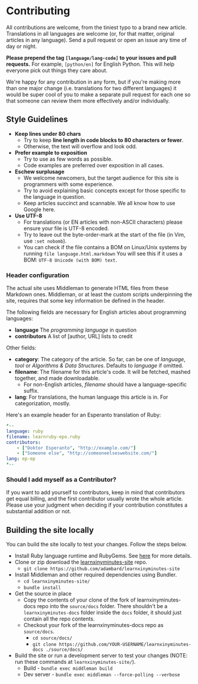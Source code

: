 # Contributing

All contributions are welcome, from the tiniest typo to a brand new article.
Translations in all languages are welcome (or, for that matter, original
articles in any language). Send a pull request or open an issue any time of day
or night.

**Please prepend the tag `[language/lang-code]` to your issues and pull
requests.** For example, `[python/en]` for English Python. This will help
everyone pick out things they care about.

We're happy for any contribution in any form, but if you're making more than one
major change (i.e. translations for two different languages) it would be super
cool of you to make a separate pull request for each one so that someone can
review them more effectively and/or individually.

## Style Guidelines

* **Keep lines under 80 chars**
   * Try to keep **line length in code blocks to 80 characters or fewer**.
   * Otherwise, the text will overflow and look odd.
* **Prefer example to exposition**
   * Try to use as few words as possible.
   * Code examples are preferred over exposition in all cases.
* **Eschew surplusage**
   * We welcome newcomers, but the target audience for this site is programmers
     with some experience.
   * Try to avoid explaining basic concepts except for those specific to the
     language in question.
   * Keep articles succinct and scannable. We all know how to use Google here.
* **Use UTF-8**
   * For translations (or EN articles with non-ASCII characters) please ensure
     your file is UTF-8 encoded.
   * Try to leave out the byte-order-mark at the start of the file (in Vim, use
     `:set nobomb`).
   * You can check if the file contains a BOM on Linux/Unix systems by running
    `file language.html.markdown`  You will see this if it uses a BOM:
    `UTF-8 Unicode (with BOM) text`.


### Header configuration

The actual site uses Middleman to generate HTML files from these Markdown ones.
Middleman, or at least the custom scripts underpinning the site, requires that
some key information be defined in the header.

The following fields are necessary for English articles about programming
languages:

* **language** The *programming language* in question
* **contributors** A list of [author, URL] lists to credit

Other fields:

* **category**: The category of the article. So far, can be one of *language*,
  *tool* or *Algorithms & Data Structures*. Defaults to *language* if omitted.
* **filename**: The filename for this article's code. It will be fetched, mashed
  together, and made downloadable.
   * For non-English articles, *filename* should   have a language-specific 
     suffix.
* **lang**: For translations, the human language this article is in. For
  categorization, mostly.

Here's an example header for an Esperanto translation of Ruby:

```yaml
*--
language: ruby
filename: learnruby-epo.ruby
contributors:
    - ["Doktor Esperanto", "http://example.com/"]
    - ["Someone else", "http://someoneelseswebsite.com/"]
lang: ep-ep
*--
```

### Should I add myself as a Contributor?

If you want to add yourself to contributors, keep in mind that contributors get
equal billing, and the first contributor usually wrote the whole article. Please
use your judgment when deciding if your contribution constitutes a substantial
addition or not.

## Building the site locally

You can build the site locally to test your changes. Follow the steps below.

* Install Ruby language runtime and RubyGems. See [here](https://middlemanapp.com/basics/install/) for more details.
* Clone or zip download the [learnxinyminutes-site](https://github.com/adambard/learnxinyminutes-site) repo.
   * `git clone https://github.com/adambard/learnxinyminutes-site`
* Install Middleman and other required dependencies using Bundler.
   * `cd learnxinyminutes-site/`
   * `bundle install`
* Get the source in place
   * Copy the contents of your clone of the fork of learnxinyminutes-docs repo
     into the `source/docs` folder. There shouldn't be a `learnxinyminutes-docs`
     folder inside the `docs` folder, it should just contain all the repo
     contents.
   * Checkout your fork of the learnxinyminutes-docs repo as `source/docs`.
      * `cd source/docs/`
      * `git clone https://github.com/YOUR-USERNAME/learnxinyminutes-docs ./source/docs/`
* Build the site or run a development server to test your changes (NOTE: run
these commands at `learnxinyminutes-site/`).
   * Build - `bundle exec middleman build`
   * Dev server - `bundle exec middleman --force-polling --verbose`
